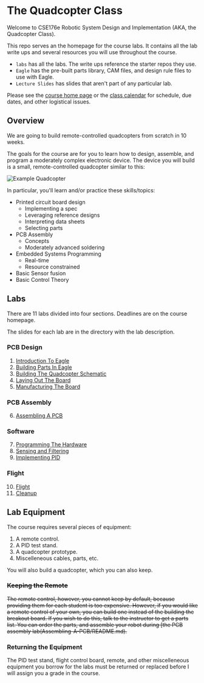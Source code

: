 # The Quadcopter Class

Welcome to CSE176e Robotic System Design and Implementation (AKA, the Quadcopter Class).

This repo serves an the homepage for the course labs.  It contains all
the lab write ups and several resources you will use throughout the
course.

* `labs` has all the labs.  The write ups reference the starter repos they use.
* `Eagle` has the pre-built parts library, CAM files, and design rule files to use with Eagle.
* `Lecture Slides` has slides that aren't part of any particular lab.

Please see the [course home page](https://sites.google.com/a/eng.ucsd.edu/quadcopterclass/) or the [class calendar](https://docs.google.com/spreadsheets/d/1cgSJm-5A6JrrA-iNKX8d2A0SE1PBk1CwzLvdhLKHuWY/edit#gid=1449995990) for schedule, due dates, and other logistical issues.


## Overview

We are going to build remote-controlled quadcopters from scratch in 10 weeks.  

The goals for the course are for you to learn how to design, assemble, and program a moderately complex electronic device.  The device you will build is a small, remote-controlled quadcopter similar to this: 

![Example Quadcopter](images/quad.jpg)

In particular, you'll learn and/or practice these skills/topics:

* Printed circuit board design
  * Implementing a spec
  * Leveraging reference designs
  * Interpreting data sheets 
  * Selecting parts
* PCB Assembly
  * Concepts
  * Moderately advanced soldering
* Embedded Systems Programming
  * Real-time
  * Resource constrained
* Basic Sensor fusion
* Basic Control Theory

## Labs 

There are 11 labs divided into four sections.  Deadlines are on the course homepage.

The slides for each lab are in the directory with the lab description.

### PCB Design

1. [Introduction To Eagle](https://github.com/NVSL/QuadClass-Resources/tree/master/labs/Introduction-To-Eagle)
2. [Building Parts In Eagle](https://github.com/NVSL/QuadClass-Resources/tree/master/labs/Building-Parts-In-Eagle)
3. [Building The Quadcopter Schematic](https://github.com/NVSL/QuadClass-Resources/tree/master/labs/Building-The-Quadcopter-Schematic)
4. [Laying Out The Board](https://github.com/NVSL/QuadClass-Resources/tree/master/labs/Laying-Out-The-Board)
5. [Manufacturing The Board](https://github.com/NVSL/QuadClass-Resources/tree/master/labs/Manufacturing-The-Board)

### PCB Assembly

6. [Assembling A PCB](https://github.com/NVSL/QuadClass-Resources/tree/master/labs/Assembling-A-PCB)

### Software

7. [Programming The Hardware](https://github.com/NVSL/QuadClass-Resources/tree/master/labs/Programming-The-Hardware)
8. [Sensing and Filtering](https://github.com/NVSL/QuadClass-Resources/tree/master/labs/Sensing-And-Filtering)
9. [Implementing PID](https://github.com/NVSL/QuadClass-Resources/tree/master/labs/Implementing-PID)

### Flight

10. [Flight](https://github.com/NVSL/QuadClass-Resources/tree/master/labs/Flight)
11. [Cleanup](https://github.com/NVSL/QuadClass-Resources/tree/master/labs/Cleanup)

## Lab Equipment

The course requires several pieces of equipment:

1. A remote control.
2. A PID test stand.
3. A quadcopter prototype.
4. Miscelleneous cables, parts, etc.

You will also build a quadcopter, which you can also keep.

### ~~Keeping the Remote~~

~~The remote control, however, you cannot keep by default, because providing them for each student is too expensive.  However, if you would like a remote control of your own, you can build one instead of the building the breakout board.  If you wish to do this, talk to the instructor to get a parts list.  You can order the parts, and assemble your robot during [the PCB assembly lab(Assembling-A-PCB/README.md).~~

### Returning the Equipment

The PID test stand, flight control board, remote, and other miscelleneous equipment you borrow for the labs must be returned or replaced before I will assign you a grade in the course.

